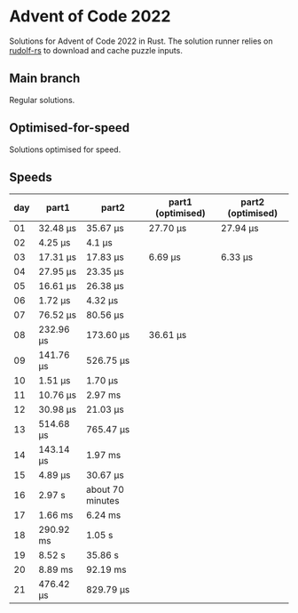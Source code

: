 # Advent of Code 2022

Solutions for Advent of Code 2022 in Rust. The solution runner relies on
[rudolf-rs](https://github.com/wallabythree/rudolf-rs) to download and cache
puzzle inputs.

## Main branch

Regular solutions.

## Optimised-for-speed

Solutions optimised for speed.

## Speeds

day | part1 | part2 | part1 (optimised) | part2 (optimised)
---|---|---|---|---
01 | 32.48 µs | 35.67 µs | 27.70 µs | 27.94 µs
02 | 4.25 µs | 4.1 µs | | 
03 | 17.31 µs | 17.83 µs | 6.69 µs | 6.33 µs
04 | 27.95 µs | 23.35 µs | |
05 | 16.61 µs | 26.38 µs | |
06 | 1.72 µs | 4.32 µs | |
07 | 76.52 µs | 80.56 µs | | 
08 | 232.96 µs | 173.60 µs | 36.61 µs | 
09 | 141.76 µs | 526.75 µs | | 
10 | 1.51 µs | 1.70 µs | | 
11 | 10.76 µs | 2.97 ms | | 
12 | 30.98 µs | 21.03 µs | | 
13 | 514.68 µs | 765.47 µs | | 
14 | 143.14 µs | 1.97 ms | | 
15 | 4.89 µs | 30.67 µs | | 
16 | 2.97 s | about 70 minutes | | 
17 | 1.66 ms | 6.24 ms | | 
18 | 290.92 ms | 1.05 s | | 
19 | 8.52 s | 35.86 s | | 
20 | 8.89 ms | 92.19 ms | | 
21 | 476.42 µs | 829.79 µs | | 

